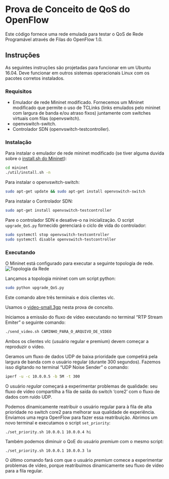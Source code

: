 # Prova de Conceito de QoS do OpenFlow

Este código fornece uma rede emulada para testar o QoS de Rede Programável através de Filas do OpenFlow 1.0.

## Instruções

As seguintes instruções são projetadas para funcionar em um Ubuntu 16.04. Deve funcionar em outros sistemas operacionais Linux com os pacotes corretos instalados.

### Requisitos

- Emulador de rede Mininet modificado. Fornecemos um Mininet modificado que permite o uso de TCLinks (links emulados pelo mininet com largura de banda e/ou atraso fixos) juntamente com switches virtuais com filas (openvswitch).
- openvswitch-switch.
- Controlador SDN (openvswitch-testcontroller).

### Instalação

Para instalar o emulador de rede mininet modificado (se tiver alguma duvida sobre o [install.sh do Mininet](https://github.com/marcelloale/SDN-QoS-PoC/blob/master/mininet/INSTALL)):

```bash
cd mininet
./util/install.sh -n
``` 

Para instalar o openvswitch-switch:

```bash
sudo apt-get update && sudo apt-get install openvswitch-switch
```

Para instalar o Controlador SDN:

```bash
sudo apt-get install openvswitch-testcontroller
```

Pare o controlador SDN e desative-o na inicialização. O script `upgrade_QoS.py` fornecido gerenciará o ciclo de vida do controlador:

```bash
sudo systemctl stop openvswitch-testcontroller
sudo systemctl disable openvswitch-testcontroller
```

### Executando
O Mininet está configurado para executar a seguinte topologia de rede.
![Topologia da Rede](network_topology.png)

Lançamos a topologia mininet com um script python:

```bash
sudo python upgrade_QoS.py 
```

Este comando abre três terminais e dois clientes vlc.


Usamos o [video-small.3gp](http://mirrors.standaloneinstaller.com/video-sample/P6090053.3gp) nesta prova de conceito.

Iniciamos a emissão do fluxo de vídeo executando no terminal “RTP Stream Emiter” o seguinte comando:

```bash
./send_video.sh CAMINHO_PARA_O_ARQUIVO_DE_VIDEO
```

Ambos os clientes vlc (usuário regular e premium) devem começar a reproduzir o vídeo.

Geramos um fluxo de dados UDP de baixa prioridade que competirá pela largura de banda com o usuário regular (durante 300 segundos). Fazemos isso digitando no terminal “UDP Noise Sender” o comando:
 
```bash
iperf -u -c 10.0.0.5 -b 5M -t 300
```

O usuário *regular* começará a experimentar problemas de qualidade: seu fluxo de vídeo compartilha a fila de saída do switch ‘core2’ com o fluxo de dados com ruído UDP.

Podemos dinamicamente reatribuir o usuário regular para à fila de alta prioridade no switch core2 para melhorar sua qualidade de experiência. Enviamos uma regra OpenFlow para fazer essa reatribuição. 
Abrimos um novo terminal e executamos o script `set_priority`:


```bash
./set_priority.sh 10.0.0.1 10.0.0.4 hi
```

Também podemos diminuir o QoE do usuário *premium* com o mesmo script:


```
./set_priority.sh 10.0.0.1 10.0.0.3 lo
```

O último comando fará com que o usuário *premium* comece a experimentar problemas de vídeo, porque reatribuímos dinamicamente seu fluxo de vídeo para a fila regular.

